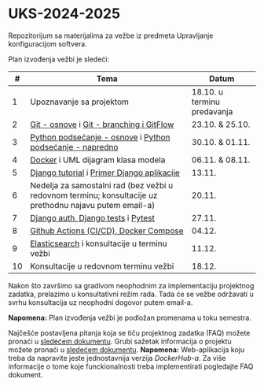 # UKS-2024-2025
Repozitorijum sa materijalima za vežbe iz predmeta Upravljanje konfiguracijom softvera.

Plan izvođenja vežbi je sledeći:

| # | Tema | Datum  |
| --- | --- | --- |
| 1 | Upoznavanje sa projektom | 18.10. u terminu predavanja |
| 2 | [Git - osnove](https://github.com/vanjamijatov/UKS-materijali/tree/main/Git) i [Git - branching i GitFlow](https://github.com/vanjamijatov/UKS-materijali/tree/main/Git) | 23.10. & 25.10. |
| 3 | [Python podsećanje - osnove](https://github.com/vanjamijatov/UKS-materijali/tree/main/Python%20Basics/Python%20lesson) i [Python podsećanje - napredno](https://github.com/vanjamijatov/UKS-materijali/tree/main/Python%20Basics/Python%20lesson) | 30.10. & 01.11. |
| 4 | [Docker](https://github.com/vanjamijatov/UKS-DjangoAuthTestsDocker) i UML dijagram klasa modela | 06.11. & 08.11. |
| 5 | [Django tutorial](https://github.com/vanjamijatov/UKS-materijali/tree/main/Django%20Framework) i [Primer Django aplikacije](https://github.com/vanjamijatov/UKS-materijali/tree/main/Django%20Application%20Example) | 13.11. |
| 6 | Nedelja za samostalni rad (bez vežbi u redovnom terminu; konsultacije uz prethodnu najavu putem email-a) | 20.11. |
| 7 | [Django auth, Django tests](https://github.com/vanjamijatov/UKS-DjangoAuthTestsDocker) i [Pytest](https://github.com/vanjamijatov/UKS-materijali/tree/main/Pytest) | 27.11. |
| 8 | [Github Actions (CI/CD), Docker Compose](https://github.com/vanjamijatov/UKS-DjangoAuthTestsDocker) | 04.12. |
| 9 | [Elasticsearch](https://github.com/vanjamijatov/UKS-DjangoElasticsearch) i konsultacije u terminu vežbi | 11.12. |
| 10 | Konsultacije u redovnom terminu vežbi | 18.12. |

Nakon što završimo sa gradivom neophodnim za implementaciju projektnog zadatka, prelazimo u konsultativni režim rada. Tada će se vežbe održavati u svrhu konsultacija uz neophodni dogovor putem email-a.

**Napomena:** Plan izvođenja vežbi je podložan promenama u toku semestra.

Najčešće postavljena pitanja koja se tiču projektnog zadatka (FAQ) možete pronaći u [sledećem dokumentu](https://docs.google.com/document/d/1DRjjjZDnjWoZiU_oyHSs4har-wkZvMMlTIxoEg_3m7o/edit?usp=sharing).
Grubi sažetak informacija o projektu možete pronaći u [sledećem dokumentu](Project.md). **Napomena:** Web-aplikacija koju treba da napravite jeste jednostavnija verzija *DockerHub-a*. Za više informacije o tome koje funckionalnosti treba implementirati pogledajte FAQ dokument.
